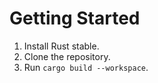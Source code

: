 # Getting Started

1. Install Rust stable.
2. Clone the repository.
3. Run `cargo build --workspace`.
